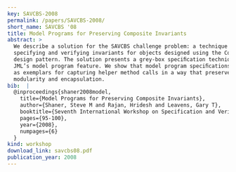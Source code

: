```yaml
---
key: SAVCBS-2008
permalink: /papers/SAVCBS-2008/
short_name: SAVCBS '08
title: Model Programs for Preserving Composite Invariants
abstract: >
  We describe a solution for the SAVCBS challenge problem: a technique for
  specifying and verifying invariants for objects designed using the Composite
  design pattern. The solution presents a grey-box speciﬁcation technique using
  JML’s model program feature. We show that model program speciﬁcations function
  as exemplars for capturing helper method calls in a way that preserves
  modularity and encapsulation.
bib:  |
  @inproceedings{shaner2008model,
    title={Model Programs for Preserving Composite Invariants},
    author={Shaner, Steve M and Rajan, Hridesh and Leavens, Gary T},
    booktitle={Seventh International Workshop on Specification and Verification of Component-Based Systems (SAVCBS 2008)},
    pages={95-100},
    year={2008},
    numpages={6}
  }
kind: workshop
download_link: savcbs08.pdf
publication_year: 2008
---
```


